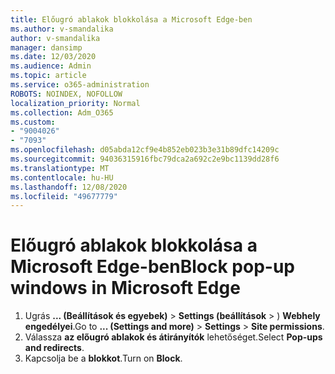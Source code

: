 ```yaml
---
title: Előugró ablakok blokkolása a Microsoft Edge-ben
ms.author: v-smandalika
author: v-smandalika
manager: dansimp
ms.date: 12/03/2020
ms.audience: Admin
ms.topic: article
ms.service: o365-administration
ROBOTS: NOINDEX, NOFOLLOW
localization_priority: Normal
ms.collection: Adm_O365
ms.custom:
- "9004026"
- "7093"
ms.openlocfilehash: d05abda12cf9e4b852eb023b3e31b89dfc14209c
ms.sourcegitcommit: 94036315916fbc79dca2a692c2e9bc1139dd28f6
ms.translationtype: MT
ms.contentlocale: hu-HU
ms.lasthandoff: 12/08/2020
ms.locfileid: "49677779"
---
```

# <a name="block-pop-up-windows-in-microsoft-edge"></a><span data-ttu-id="1f428-102">Előugró ablakok blokkolása a Microsoft Edge-ben</span><span class="sxs-lookup"><span data-stu-id="1f428-102">Block pop-up windows in Microsoft Edge</span></span>

1. <span data-ttu-id="1f428-103">Ugrás **... (Beállítások és egyebek)**  >  **Settings (beállítások**  >  ) **Webhely engedélyei**.</span><span class="sxs-lookup"><span data-stu-id="1f428-103">Go to **... (Settings and more)** > **Settings** > **Site permissions**.</span></span>
2. <span data-ttu-id="1f428-104">Válassza **az előugró ablakok és átirányítók** lehetőséget.</span><span class="sxs-lookup"><span data-stu-id="1f428-104">Select **Pop-ups and redirects**.</span></span>
3. <span data-ttu-id="1f428-105">Kapcsolja be a **blokkot**.</span><span class="sxs-lookup"><span data-stu-id="1f428-105">Turn on **Block**.</span></span>